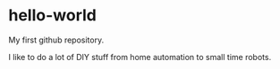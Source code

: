 # hello-world
My first github repository.

I like to do a lot of DIY stuff from home automation to small time robots.
